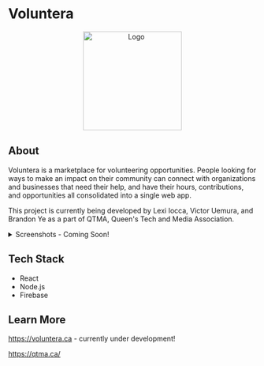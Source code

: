 # Voluntera

<p align="center">
  <img src="https://media-exp1.licdn.com/dms/image/C4D0BAQGXCGE36nGyFg/company-logo_200_200/0?e=2159024400&v=beta&t=16w60HFQWEJ7Pu9hQUNDUHklXBxGjvaEYrxmCo8w8hU" alt="Logo" width="200">
</p>

## About

Voluntera is a marketplace for volunteering opportunities. People looking for ways to make an impact on their community can connect with organizations and businesses that need their help, and have their hours, contributions, and opportunities all consolidated into a single web app.

This project is currently being developed by Lexi Iocca, Victor Uemura, and Brandon Ye as a part of QTMA, Queen's Tech and Media Association.

<details>
  <summary>Screenshots - Coming Soon!</summary>
</details>

## Tech Stack

-   React
-   Node.js
-   Firebase

## Learn More

https://voluntera.ca - currently under development!

https://qtma.ca/
